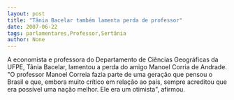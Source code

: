 ```yaml
---
layout: post
title: "Tânia Bacelar também lamenta perda de professor"
date: 2007-06-22
tags: parlamentares,Professor,Sertânia
author: None
---
```

A economista e professora do Departamento de Ci&ecirc;ncias Geogr&aacute;ficas da UFPE, T&acirc;nia Bacelar, lamentou a perda do amigo Manoel Corria de Andrade.
&quot;O professor Manoel Correia fazia parte de uma gera&ccedil;&atilde;o que pensou o Brasil e que, embora muito cr&iacute;tico em rela&ccedil;&atilde;o ao pa&iacute;s, sempre acreditou que era poss&iacute;vel uma na&ccedil;&atilde;o melhor. Ele era um otimista&quot;, afirmou. 